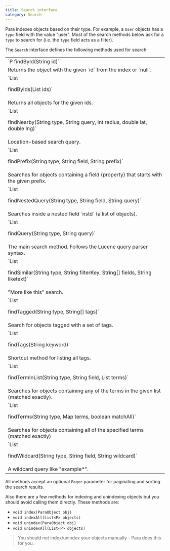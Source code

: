 ```yaml
---
title: Search interface
category: Search
---
```


Para indexes objects based on their type. For example, a `User` objects has a `type` field with the value "user".
Most of the search methods below ask for a `type` to search for (i.e. the `type` field acts as a filter).

The `Search` interface defines the following methods used for search:

<table class="table table-striped">
	<tbody>
		<tr><td>`P findById(String id)`</td></tr><tr><td> Returns the object with the given `id` from the index or `null`.</td></tr>
		<tr><td>`List<P> findByIds(List<String> ids)`</td></tr><tr><td> Returns all objects for the given ids. </td></tr>
		<tr><td>`List<P> findNearby(String type, String query, int radius, double lat, double lng)`</td></tr><tr><td> Location-based search query.</td></tr>
		<tr><td>`List<P> findPrefix(String type, String field, String prefix)`</td></tr><tr><td> Searches for objects containing a field (property) that starts with the given prefix.</td></tr>
		<tr><td>`List<P> findNestedQuery(String type, String field, String query)`</td></tr><tr><td> Searches inside a nested field `nstd` (a list of objects).</td></tr>
		<tr><td>`List<P> findQuery(String type, String query)`</td></tr><tr><td> The main search method. Follows the Lucene query parser syntax.</td></tr>
		<tr><td>`List<P> findSimilar(String type, String filterKey, String[] fields, String liketext)`</td></tr><tr><td> "More like this" search. </td></tr>
		<tr><td>`List<P> findTagged(String type, String[] tags)`</td></tr><tr><td> Search for objects tagged with a set of tags.</td></tr>
		<tr><td>`List<P> findTags(String keyword)`</td></tr><tr><td> Shortcut method for listing all tags.</td></tr>
		<tr><td>`List<P> findTermInList(String type, String field, List<?> terms)`</td></tr><tr><td> Searches for objects containing any of the terms in the given list (matched exactly).</td></tr>
		<tr><td>`List<P> findTerms(String type, Map<String, ?> terms, boolean matchAll)`</td></tr><tr><td> Searches for objects containing all of the specified terms (matched exactly)</td></tr>
		<tr><td>`List<P> findWildcard(String type, String field, String wildcard)`</td></tr><tr><td> A wildcard query like "example*".</td></tr>
	</tbody>
</table>

All methods accept an optional `Pager` parameter for paginating and sorting the search results.

Also there are a few methods for indexing and unindexing objects but you should avoid calling them directly.
These methods are:

- `void index(ParaObject obj)`
- `void indexAll(List<P> objects)`
- `void unindex(ParaObject obj)`
- `void unindexAll(List<P> objects)`

> You should *not* index/unindex your objects manually - Para does this for you.